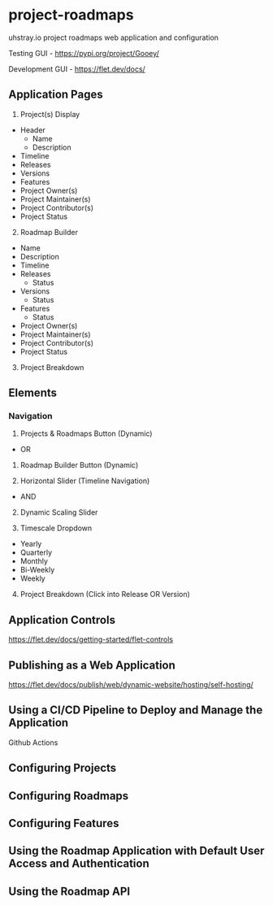 # project-roadmaps
uhstray.io project roadmaps web application and configuration

Testing GUI - https://pypi.org/project/Gooey/

Development GUI - https://flet.dev/docs/

## Application Pages
1) Project(s) Display
  - Header
    - Name
    - Description
  - Timeline
  - Releases
  - Versions
  - Features
  - Project Owner(s)
  - Project Maintainer(s)
  - Project Contributor(s)
  - Project Status
  
2) Roadmap Builder
  - Name
  - Description
  - Timeline
  - Releases
    - Status
  - Versions
    - Status
  - Features
    - Status
  - Project Owner(s)
  - Project Maintainer(s)
  - Project Contributor(s)
  - Project Status

3) Project Breakdown

## Elements

### Navigation
1) Projects & Roadmaps Button (Dynamic)
  - OR
1) Roadmap Builder Button (Dynamic)
   
2) Horizontal Slider (Timeline Navigation)
  - AND
2) Dynamic Scaling Slider 

3) Timescale Dropdown
  - Yearly
  - Quarterly
  - Monthly
  - Bi-Weekly
  - Weekly

4) Project Breakdown (Click into Release OR Version)

## Application Controls

https://flet.dev/docs/getting-started/flet-controls

## Publishing as a Web Application

https://flet.dev/docs/publish/web/dynamic-website/hosting/self-hosting/


## Using a CI/CD Pipeline to Deploy and Manage the Application

Github Actions


## Configuring Projects

## Configuring Roadmaps

## Configuring Features

## Using the Roadmap Application with Default User Access and Authentication

## Using the Roadmap API


